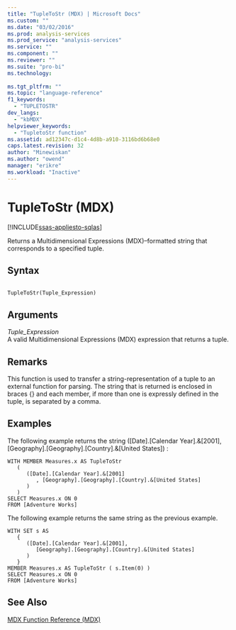 ```yaml
---
title: "TupleToStr (MDX) | Microsoft Docs"
ms.custom: ""
ms.date: "03/02/2016"
ms.prod: analysis-services
ms.prod_service: "analysis-services"
ms.service: ""
ms.component: ""
ms.reviewer: ""
ms.suite: "pro-bi"
ms.technology: 
  
ms.tgt_pltfrm: ""
ms.topic: "language-reference"
f1_keywords: 
  - "TUPLETOSTR"
dev_langs: 
  - "kbMDX"
helpviewer_keywords: 
  - "TupletoStr function"
ms.assetid: ad12347c-d1c4-4d8b-a910-3116bd6b68e0
caps.latest.revision: 32
author: "Minewiskan"
ms.author: "owend"
manager: "erikre"
ms.workload: "Inactive"
---
```

# TupleToStr (MDX)
[!INCLUDE[ssas-appliesto-sqlas](../includes/ssas-appliesto-sqlas.md)]

  Returns a Multidimensional Expressions (MDX)–formatted string that corresponds to a specified tuple.  
  
## Syntax  
  
```  
  
TupleToStr(Tuple_Expression)   
```  
  
## Arguments  
 *Tuple_Expression*  
 A valid Multidimensional Expressions (MDX) expression that returns a tuple.  
  
## Remarks  
 This function is used to transfer a string-representation of a tuple to an external function for parsing. The string that is returned is enclosed in braces {} and each member, if more than one is expressly defined in the tuple, is separated by a comma.  
  
## Examples  
 The following example returns the string ([Date].[Calendar Year].&[2001],[Geography].[Geography].[Country].&[United States]) :  
  
```  
WITH MEMBER Measures.x AS TupleToStr   
   (   
      ([Date].[Calendar Year].&[2001]  
         , [Geography].[Geography].[Country].&[United States]  
      )  
   )     
SELECT Measures.x ON 0  
FROM [Adventure Works]  
```  
  
 The following example returns the same string as the previous example.  
  
```  
WITH SET s AS   
   {  
      ([Date].[Calendar Year].&[2001],  
         [Geography].[Geography].[Country].&[United States]  
      )   
   }  
MEMBER Measures.x AS TupleToStr ( s.Item(0) )  
SELECT Measures.x ON 0  
FROM [Adventure Works]  
```  
  
## See Also  
 [MDX Function Reference &#40;MDX&#41;](../mdx/mdx-function-reference-mdx.md)  
  
  
